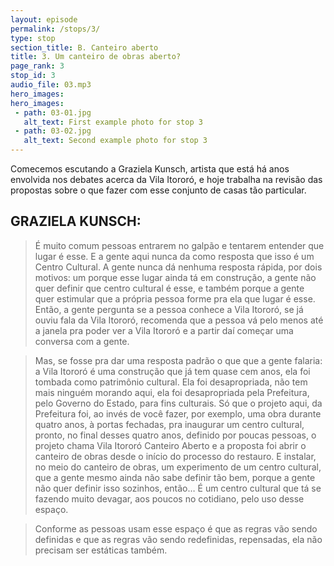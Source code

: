 ```yaml
---
layout: episode
permalink: /stops/3/
type: stop
section_title: B. Canteiro aberto
title: 3. Um canteiro de obras aberto?
page_rank: 3
stop_id: 3
audio_file: 03.mp3
hero_images:
hero_images:
 - path: 03-01.jpg
   alt_text: First example photo for stop 3
 - path: 03-02.jpg
   alt_text: Second example photo for stop 3
---
```


Comecemos escutando a Graziela Kunsch, artista que está há anos envolvida nos debates acerca da Vila Itororó, e hoje trabalha na revisão das propostas sobre o que fazer com esse conjunto de casas tão particular.

## GRAZIELA KUNSCH:
>É muito comum pessoas entrarem no galpão e tentarem entender que lugar é esse. 
E a gente  aqui nunca da como resposta que isso é um Centro Cultural. A gente nunca dá nenhuma resposta rápida, por dois motivos: um porque esse lugar ainda tá em construção, a gente não quer definir que centro cultural é esse, e também porque a gente quer estimular que a própria pessoa forme pra ela que lugar é esse. 
Então, a gente pergunta se a pessoa conhece a Vila Itororó, se já ouviu fala da Vila Itororó, recomenda que a pessoa vá pelo menos até a janela pra poder ver a Vila Itororó e a partir daí começar uma conversa com a gente.

>Mas, se fosse pra dar uma resposta padrão o que que a gente falaria: a Vila Itororó é uma construção que já tem quase cem anos, ela foi tombada como patrimônio cultural. Ela foi desapropriada, não tem mais ninguém morando aqui, ela foi desapropriada pela Prefeitura, pelo Governo do Estado, para fins culturais. 
Só que o projeto aqui, da Prefeitura foi, ao invés de você fazer, por exemplo, uma obra durante quatro anos, à portas fechadas, pra inaugurar um centro cultural, pronto, no final desses quatro anos, definido por poucas pessoas, o  projeto chama Vila Itororó Canteiro Aberto e a proposta foi abrir o canteiro de obras desde o início do processo do restauro. E instalar, no meio do canteiro de obras, um experimento de um centro cultural, que a gente mesmo ainda não sabe definir tão bem, porque a gente não quer definir isso sozinhos, então… É um centro cultural que tá se fazendo muito devagar, aos poucos no cotidiano, pelo uso desse espaço.

>Conforme as pessoas usam esse espaço é que as regras vão sendo definidas e que as regras vão sendo redefinidas, repensadas, ela não precisam ser estáticas também. 
